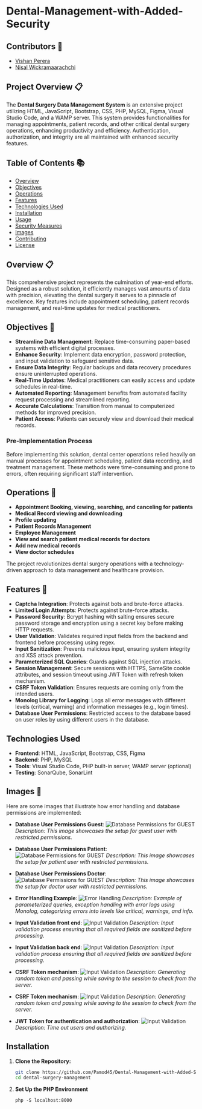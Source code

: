 # Dental-Management-with-Added-Security

## Contributors 🏅
* [Vishan Perera](https://github.com/VishanPerera)
* [Nisal Wickramaarachchi](https://github.com/NisalWick2002)

## Project Overview 📋
The **Dental Surgery Data Management System** is an extensive project utilizing HTML, JavaScript, Bootstrap, CSS, PHP, MySQL, Figma, Visual Studio Code, and a WAMP server. This system provides functionalities for managing appointments, patient records, and other critical dental surgery operations, enhancing productivity and efficiency. Authentication, authorization, and integrity are all maintained with enhanced security features.

## Table of Contents 📚
- [Overview](#overview-)
- [Objectives](#objectives-)
- [Operations](#operations-)
- [Features](#features-)
- [Technologies Used](#technologies-used-)
- [Installation](#installation-)
- [Usage](#usage-)
- [Security Measures](#security-measures-)
- [Images](#images-)
- [Contributing](#contributing)
- [License](#license)

## Overview 📋
This comprehensive project represents the culmination of year-end efforts. Designed as a robust solution, it efficiently manages vast amounts of data with precision, elevating the dental surgery it serves to a pinnacle of excellence. Key features include appointment scheduling, patient records management, and real-time updates for medical practitioners.

## Objectives 🎯
- **Streamline Data Management**: Replace time-consuming paper-based systems with efficient digital processes.
- **Enhance Security**: Implement data encryption, password protection, and input validation to safeguard sensitive data.
- **Ensure Data Integrity**: Regular backups and data recovery procedures ensure uninterrupted operations.
- **Real-Time Updates**: Medical practitioners can easily access and update schedules in real-time.
- **Automated Reporting**: Management benefits from automated facility request processing and streamlined reporting.
- **Accurate Calculations**: Transition from manual to computerized methods for improved precision.
- **Patient Access**: Patients can securely view and download their medical records.

### Pre-Implementation Process
Before implementing this solution, dental center operations relied heavily on manual processes for appointment scheduling, patient data recording, and treatment management. These methods were time-consuming and prone to errors, often requiring significant staff intervention.

## Operations 🔧
- **Appointment Booking, viewing, searching, and canceling for patients**
- **Medical Record viewing and downloading**
- **Profile updating**
- **Patient Records Management**
- **Employee Management**
- **View and search patient medical records for doctors**
- **Add new medical records**
- **View doctor schedules**

The project revolutionizes dental surgery operations with a technology-driven approach to data management and healthcare provision.

## Features 🔐
- **Captcha Integration**: Protects against bots and brute-force attacks.
- **Limited Login Attempts**: Protects against brute-force attacks.
- **Password Security**: Bcrypt hashing with salting ensures secure password storage and encryption using a secret key before making HTTP requests.
- **User Validation**: Validates required input fields from the backend and frontend before processing using regex.
- **Input Sanitization**: Prevents malicious input, ensuring system integrity and XSS attack prevention.
- **Parameterized SQL Queries**: Guards against SQL injection attacks.
- **Session Management**: Secure sessions with HTTPS, SameSite cookie attributes, and session timeout using JWT Token with refresh token mechanism.
- **CSRF Token Validation**: Ensures requests are coming only from the intended users.
- **Monolog Library for Logging**: Logs all error messages with different levels (critical, warning) and information messages (e.g., login times).
- **Database User Permissions**: Restricted access to the database based on user roles by using different users in the database.

## Technologies Used
- **Frontend**: HTML, JavaScript, Bootstrap, CSS, Figma
- **Backend**: PHP, MySQL
- **Tools**: Visual Studio Code, PHP built-in server, WAMP server (optional)
- **Testing**: SonarQube, SonarLint

## Images 📸
Here are some images that illustrate how error handling and database permissions are implemented:

- **Database User Permissions Guest**:
  ![Database Permissions for GUEST](Images2/guestDB.png)
  *Description: This image showcases the setup for guest user with restricted permissions.*
  
- **Database User Permissions Patient**:
  ![Database Permissions for GUEST](Images2/patientDB.png)
  *Description: This image showcases the setup for patient user with restricted permissions.*
  
- **Database User Permissions Doctor**:
  ![Database Permissions for GUEST](Images2/doctorDB.png)
  *Description: This image showcases the setup for doctor user with restricted permissions.*

- **Error Handling Example**:
  ![Error Handling](Images2/usingParameterizedQueriesandPreparedStatmentsloggin.png)
  *Description: Example of parameterized queries, exception handling with error logs using Monolog, categorizing errors into levels like critical, warnings, and info.*

- **Input Validation front end**:
  ![Input Validation](Images2/frontEndValidation.png)
  *Description: Input validation process ensuring that all required fields are sanitized before processing.*

- **Input Validation back end**:
  ![Input Validation](Images2/backendValidation&InputSanitization.png)
  *Description: Input validation process ensuring that all required fields are sanitized before processing.*

- **CSRF Token mechanism**:
  ![Input Validation](Images2/frontEndCSRF.png)
  *Description: Generating random token and passing while saving to the session to check from the server.*

- **CSRF Token mechanism**:
  ![Input Validation](Images2/BackendCSRF.png)
  *Description: Generating random token and passing while saving to the session to check from the server.*

- **JWT Token for authentication and authorization**:
  ![Input Validation](Images2/JWTtokenHandling.png)
  *Description: Time out users and authorizing.*
  
## Installation
1. **Clone the Repository:**
   ```bash
   git clone https://github.com/Pamod45/Dental-Management-with-Added-Security.git
   cd dental-surgery-management
2. **Set Up the PHP Environment**
   ```
   php -S localhost:8000
